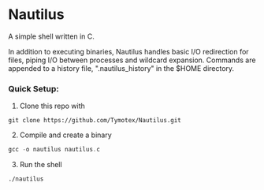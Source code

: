 # Nautilus
A simple shell written in C.

In addition to executing binaries, Nautilus handles basic I/O redirection for files, 
piping I/O between processes and wildcard expansion. Commands are appended to a 
history file, ".nautilus_history" in the $HOME directory.

### Quick Setup:
1. Clone this repo with
```
git clone https://github.com/Tymotex/Nautilus.git
```
2. Compile and create a binary
```C
gcc -o nautilus nautilus.c
```
3. Run the shell
```
./nautilus
```
